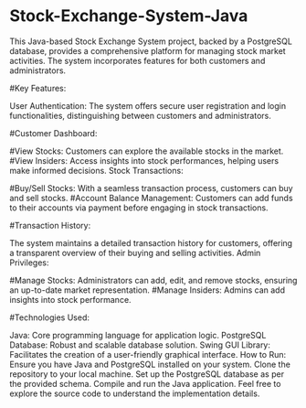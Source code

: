 # Stock-Exchange-System-Java

This Java-based Stock Exchange System project, backed by a PostgreSQL database, provides a comprehensive platform for managing stock market activities. The system incorporates features for both customers and administrators.

#Key Features:

User Authentication: The system offers secure user registration and login functionalities, distinguishing between customers and administrators.

#Customer Dashboard:

#View Stocks: Customers can explore the available stocks in the market.
#View Insiders: Access insights into stock performances, helping users make informed decisions.
Stock Transactions:

#Buy/Sell Stocks: With a seamless transaction process, customers can buy and sell stocks.
#Account Balance Management: Customers can add funds to their accounts via payment before engaging in stock transactions.

#Transaction History:

The system maintains a detailed transaction history for customers, offering a transparent overview of their buying and selling activities.
Admin Privileges:

#Manage Stocks: Administrators can add, edit, and remove stocks, ensuring an up-to-date market representation.
#Manage Insiders: Admins can add insights into stock performance.

#Technologies Used:

Java: Core programming language for application logic.
PostgreSQL Database: Robust and scalable database solution.
Swing GUI Library: Facilitates the creation of a user-friendly graphical interface.
How to Run:
Ensure you have Java and PostgreSQL installed on your system.
Clone the repository to your local machine.
Set up the PostgreSQL database as per the provided schema.
Compile and run the Java application.
Feel free to explore the source code to understand the implementation details.
